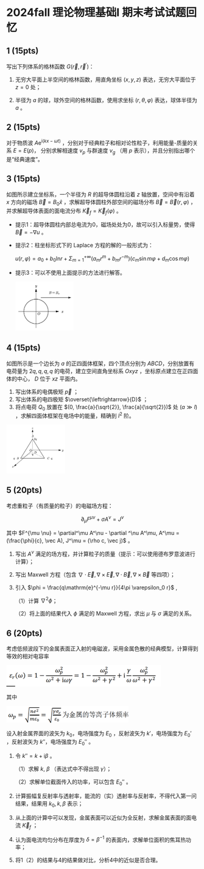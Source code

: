 # 2024fall 理论物理基础I 期末考试试题回忆

## 1 (15pts)

写出下列体系的格林函数 $G(\vec r, \vec r^\prime)$：

1. 无穷大平面上半空间的格林函数，用直角坐标 $(x, y, z)$ 表达，无穷大平面位于 $z=0$ 处；

2. 半径为 $a$ 的球，球外空间的格林函数，使用求坐标 $(r, \theta, \varphi)$ 表达，球体半径为 $a$ 。

## 2 (15pts)

对于物质波 $A\mathrm{e}^{\mathrm{i}(kx-\omega t)}$ ，分别对于经典粒子和相对论性粒子，利用能量-质量的关系 $E=E(p)$， 分别求解相速度 $v_p$ 与群速度 $v_g$ （用 $p$ 表示），并且分别指出哪个是“经典速度”。

## 3 (15pts)

如图所示建立坐标系，一个半径为 $R$ 的超导体圆柱沿着 $z$ 轴放置，空间中有沿着 $x$ 方向的磁场 $\vec B = B_0 \hat x$ ，求解超导体圆柱外部空间的磁场分布 $\vec B = \vec B(r, \varphi)$ ，并求解超导体表面的面电流分布 $\vec K_f=\vec K_f(\varphi)$ 。

- 提示1：超导体圆柱内部总电流为0，磁场处处为0，故可以引入标量势，使得 $\vec B = -\nabla u$ 。

- 提示2：柱坐标形式下的 Laplace 方程的解的一般形式为：

$$
u(r, \varphi)=a_0+b_0\mathrm{ln}r+\Sigma_{m=1}^{+\infty}(a_mr^m+b_mr^{-m})(c_m\sin m\varphi+d_m\cos m\varphi)
$$
					
- 提示3：可以不使用上面提示的方法进行解答。

  <img src="https://raw.githubusercontent.com/stur007/img/main/img/202501101208309.jpg" style="zoom: 15%;" />

## 4 (15pts)

如图所示是一个边长为 $a$ 的正四面体框架，四个顶点分别为 $ABCD$，分别放置有电荷量为 $2q, q, q, q$ 的电荷，建立空间直角坐标系 $Oxyz$ ，坐标原点建立在正四面体的中心， $D$ 位于 $xz$ 平面内。

1. 写出体系的电偶极矩 $\vec p$ ；
2. 写出体系的电四极矩 $\overset{\leftrightarrow}{D}$ ；
3. 将点电荷 $Q_0$ 放置在 $(0, \frac{a}{\sqrt{2}}, \frac{a}{\sqrt{2}})$ 处 $(a \gg l)$ ，求解四面体框架在电场中的能量，精确到 $l^2$ 阶。

<img src="https://raw.githubusercontent.com/stur007/img/main/img/202501101209781.jpg" style="zoom:15%;" />

## 5 (20pts)

考虑重粒子（有质量的粒子）的电磁场方程：

$$
\partial_\mu F^{\mu \nu}+\sigma A^\nu = J^\nu
$$

其中 $F^{\mu \nu} = \partial^\mu A^\nu - \partial ^\nu A^\mu, A^\mu = (\frac{\phi}{c}, \vec A), J^\mu = (\rho c, \vec j)$ 。

1. 写出 $A^\nu$ 满足的场方程，并计算粒子的质量（提示：可以使用德布罗意波进行计算）；

2. 写出 Maxwell 方程（包含 $\nabla \cdot \vec E, \nabla \times \vec E,\nabla \cdot \vec B, \nabla \times \vec B$  等四项）；

3. 引入 $\phi = \frac{q\mathrm{e}^{-\mu r}}{4\pi \varepsilon_0 r}$ ,

   （1）计算 $\nabla^2 \phi$；

   （2）将上面的结果代入 $\phi$ 满足的 Maxwell 方程，求出 $\mu$ 与 $\sigma$ 满足的关系。

## 6 (20pts)

考虑低频波段下的金属表面正入射的电磁波，采用金属色散的经典模型，计算得到等效的相对电容率

<img src="https://raw.githubusercontent.com/stur007/img/main/img/202501101129106.png" alt="image-20250110112931945" style="zoom:50%;" />

其中

<img src="https://raw.githubusercontent.com/stur007/img/main/img/202501101136294.png" alt="image-20250110113343481" style="zoom:50%;" />

设入射金属界面的波矢为 $k_0$，电场强度为 $E_0$ ，反射波矢为 $k'$，电场强度为 $E_0'$ ，反射波矢为 $k''$，电场强度为 $E_0''$ 。

1. 令 $k'' = k + \mathrm{i} \beta$ 。

   （1）求解 $k$, $\beta$ （表达式中不得出现 $\gamma$）；

   （2）求解单位截面传入的功率，可以包含 $E_0''$ 。

2. 计算振幅复反射率与透射率，能流的（实）透射率与反射率，不得代入第一问结果，结果用 $k_0, k, \beta$ 表示；

3. 从上面的计算中可以发现，金属表面可以近似为全反射，求解金属表面的面电流 $\vec K_f$ ；

4. 认为面电流均匀分布在厚度为 $\delta=\beta^{-1}$ 的表面内，求解单位面积的焦耳热功率；

5. 将1（2）的结果与4的结果做对比，分析4中的近似是否合理。

